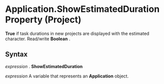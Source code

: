 
# Application.ShowEstimatedDuration Property (Project)

 **True** if task durations in new projects are displayed with the estimated character. Read/write **Boolean** .


## Syntax

 _expression_ . **ShowEstimatedDuration**

 _expression_ A variable that represents an **Application** object.

